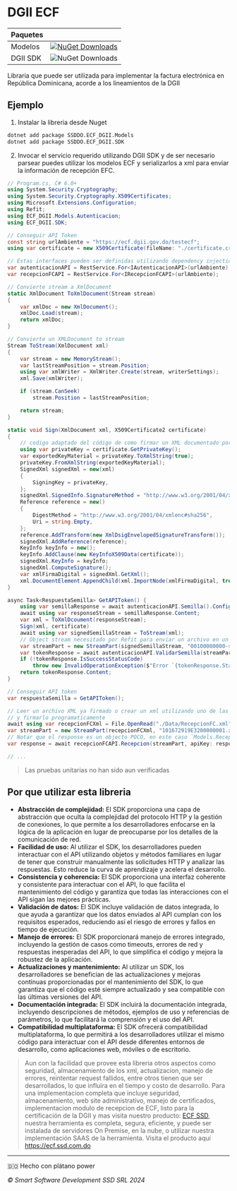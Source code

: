 # DGII ECF


| Paquetes  |              |
|-----------|--------------|
| Modelos   |[![NuGet Downloads](https://img.shields.io/nuget/dt/SSDDO.ECF_DGII.Models)](https://www.nuget.org/packages/SSDDO.ECF_DGII.SDK)|
| DGII SDK  |![NuGet Downloads](https://img.shields.io/nuget/dt/SSDDO.ECF_DGII.SDK)


Libraria que puede ser utilizada para implementar la factura electrónica en República Dominicana, acorde a los lineamientos de la DGII

## Ejemplo

1. Instalar la libreria desde Nuget
```sh
dotnet add package SSDDO.ECF_DGII.Models
dotnet add package SSDDO.ECF_DGII.SDK
```

2. Invocar el servicio requerido utilizando DGII SDK y de ser necesario parsear puedes utilizar los modelos ECF y serializarlos a xml para enviar la información de recepción EFC.

```csharp
// Program.cs, C# 6.0+
using System.Security.Cryptography;
using System.Security.Cryptography.X509Certificates;
using Microsoft.Extensions.Configuration;
using Refit;
using ECF_DGII.Models.Autenticacion;
using ECF_DGII.SDK;

// Conseguir API Token
const string urlAmbiente = "https://ecf.dgii.gov.do/testecf";
using var certificate = new X509Certificate(fileName: "./certificate.crt", password: "1234", keyStorageFlags: X509KeyStorageFlags.Exportable);

// Estas interfaces pueden ser definidas utilizando dependency injection, para más información ver la documentación de Refit
var autenticacionAPI = RestService.For<IAutenticacionAPI>(urlAmbiente);
var recepcionFCAPI = RestService.For<IRecepcionFCAPI>(urlAmbiente);

// Convierte stream a XmlDocument
static XmlDocument ToXmlDocument(Stream stream)
{
    var xmlDoc = new XmlDocument();
    xmlDoc.Load(stream);
    return xmlDoc;
}

// Convierte un XMLDocument to stream
Stream ToStream(XmlDocument xml)
{
    var stream = new MemoryStream();
    var lastStreamPosition = stream.Position;
    using var xmlWriter = XmlWriter.Create(stream, writerSettings);
    xml.Save(xmlWriter);

    if (stream.CanSeek)
        stream.Position = lastStreamPosition;

    return stream;
}

static void Sign(XmlDocument xml, X509Certificate2 certificate)
{
    // codigo adaptado del código de como firmar un XML documentado por la DGII
    using var privateKey = certificate.GetPrivateKey();
    var exportedKeyMaterial = privateKey.ToXmlString(true);
    privateKey.FromXmlString(exportedKeyMaterial);
    SignedXml signedXml = new(xml)
    {
        SigningKey = privateKey,
    };
    signedXml.SignedInfo.SignatureMethod = "http://www.w3.org/2001/04/xmldsig-more#rsa-sha256";
    Reference reference = new()
    {
        DigestMethod = "http://www.w3.org/2001/04/xmlenc#sha256",
        Uri = string.Empty,
    };
    reference.AddTransform(new XmlDsigEnvelopedSignatureTransform());
    signedXml.AddReference(reference);
    KeyInfo keyInfo = new();
    keyInfo.AddClause(new KeyInfoX509Data(certificate));
    signedXml.KeyInfo = keyInfo;
    signedXml.ComputeSignature();
    var xmlFirmaDigital = signedXml.GetXml();
    xml.DocumentElement.AppendChild(xml.ImportNode(xmlFirmaDigital, true));
}

async Task<RespuestaSemilla> GetAPIToken() {
    using var semillaResponse = await autenticacionAPI.Semilla().ConfigureAwait(false);
    await using var responseStream = semillaResponse.Content;
    var xml = ToXmlDcoument(responseStream);
    Sign(xml, certificate)
    await using var signedSemillaStream = ToStream(xml);
    // Object stream necesitado por Refit para enviar un archivo en un request
    var streamPart = new StreamPart(signedSemillaStream, "00100000000-semilla.xml", "text/xml");
    var tokenResponse = await autenticacionAPI.ValidarSemilla(streamPart).ConfigureAwait(false);
    if (!tokenResponse.IsSuccessStatusCode)
        throw new InvalidOperationException($"Error `{tokenResponse.StatusCode}` getting SemillaRespuesta.", tokenResponse.Error);
    return tokenResponse.Content;
}

// Conseguir API token
var respuestaSemilla = GetAPIToken();

// Leer un archivo XML ya firmado o crear un xml utilizando uno de las clases definidas en `ECF_DGII.Models.ECF._31, 32... etc` 
// y firmarlo programaticamente
await using var recepcionFCXml = File.OpenRead("./Data/RecepcionFC.xml");
var streamPart = new StreamPart(recepcionFCXml, "101672919E3200000001.xml", "text/xml");
// Notar que el response es un objecto POCO, en este caso `Models.RecepcionFC.Respuesta`
var response = await recepcionFCAPI.Recepcion(streamPart, apiKey: respuestaSemilla.APIKey).ConfigureAwait(false);

// ...
```

> Las pruebas unitarias no han sido aun verificadas


## Por que utilizar esta libreria

- **Abstracción de complejidad:** El SDK proporciona una capa de abstracción que oculta la complejidad del protocolo HTTP y la gestión de conexiones, lo que permite a los desarrolladores enfocarse en la lógica de la aplicación en lugar de preocuparse por los detalles de la comunicación de red.
- **Facilidad de uso:** Al utilizar el SDK, los desarrolladores pueden interactuar con el API utilizando objetos y métodos familiares en lugar de tener que construir manualmente las solicitudes HTTP y analizar las respuestas. Esto reduce la curva de aprendizaje y acelera el desarrollo.
- **Consistencia y coherencia:** El SDK proporciona una interfaz coherente y consistente para interactuar con el API, lo que facilita el mantenimiento del código y garantiza que todas las interacciones con el API sigan las mejores prácticas.
- **Validación de datos:** El SDK incluye validación de datos integrada, lo que ayuda a garantizar que los datos enviados al API cumplan con los requisitos esperados, reduciendo así el riesgo de errores y fallos en tiempo de ejecución.
- **Manejo de errores:** El SDK proporcionará manejo de errores integrado, incluyendo la gestión de casos como timeouts, errores de red y respuestas inesperadas del API, lo que simplifica el código y mejora la robustez de la aplicación.
- **Actualizaciones y mantenimiento:** Al utilizar un SDK, los desarrolladores se benefician de las actualizaciones y mejoras continuas proporcionadas por el mantenimiento del SDK, lo que garantiza que el código esté siempre actualizado y sea compatible con las últimas versiones del API.
- **Documentación integrada:** El SDK incluirá la documentación integrada, incluyendo descripciones de métodos, ejemplos de uso y referencias de parámetros, lo que facilitará la comprensión y el uso del API.
- **Compatibilidad multiplataforma:** El SDK ofrecerá compatibilidad multiplataforma, lo que permitirá a los desarrolladores utilizar el mismo código para interactuar con el API desde diferentes entornos de desarrollo, como aplicaciones web, móviles o de escritorio.

> Aun con la facilidad que provee esta libreria otros aspectos como seguridad, almacenamiento de los xml, actualizacion, manejo de errores, reintentar request fallidos, entre otros tienen que ser desarrollados, lo que influira en el tiempo y costo de desarrollo. 
Para una implementacion completa que incluye seguridad, almacenamiento, web site administrativo, manejo de certificados, implementacion modulo de recepcion de ECF, listo para la certificación de la DGII y mas visita nuestro producto: [ECF SSD](https://ecf.sdd.com.do), nuestra herramienta es completa, segura, eficiente, y puede ser instalada de servidores On Premise, en la nube, o utilizar nuestra implementación SAAS de la herramienta. Visita el producto aquí https://ecf.ssd.com.do 

____

🇩🇴 Hecho con plátano power

_© Smart Software Development SSD SRL 2024_